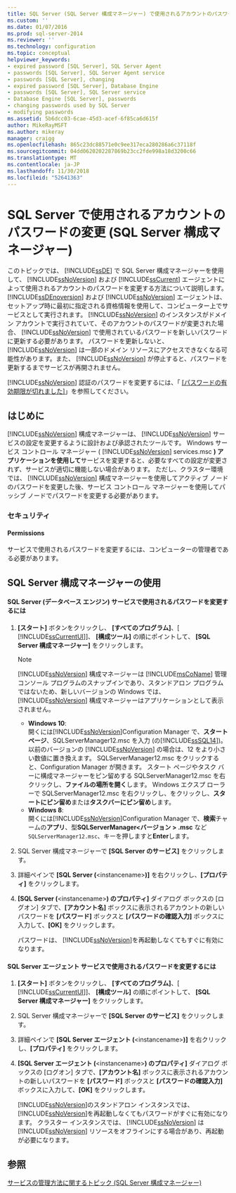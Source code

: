 ```yaml
---
title: SQL Server (SQL Server 構成マネージャー) で使用されるアカウントのパスワードの変更 |Microsoft Docs
ms.custom: ''
ms.date: 01/07/2016
ms.prod: sql-server-2014
ms.reviewer: ''
ms.technology: configuration
ms.topic: conceptual
helpviewer_keywords:
- expired password [SQL Server], SQL Server Agent
- passwords [SQL Server], SQL Server Agent service
- passwords [SQL Server], changing
- expired password [SQL Server], Database Engine
- passwords [SQL Server], SQL Server service
- Database Engine [SQL Server], passwords
- changing passwords used by SQL Server
- modifying passwords
ms.assetid: 5b6dcc03-6cae-45d3-acef-6f85ca6d615f
author: MikeRayMSFT
ms.author: mikeray
manager: craigg
ms.openlocfilehash: 865c23dc88571e0c9ee317eca280286a6c37118f
ms.sourcegitcommit: 04dd0620202287869b23cc2fde998a18d3200c66
ms.translationtype: MT
ms.contentlocale: ja-JP
ms.lasthandoff: 11/30/2018
ms.locfileid: "52641363"
---
```

# <a name="change-the-password-of-the-accounts-used-by-sql-server-sql-server-configuration-manager"></a>SQL Server で使用されるアカウントのパスワードの変更 (SQL Server 構成マネージャー)
  このトピックでは、 [!INCLUDE[ssDE](../../includes/ssde-md.md)] で SQL Server 構成マネージャーを使用して、 [!INCLUDE[ssNoVersion](../../includes/ssnoversion-md.md)] および [!INCLUDE[ssCurrent](../../includes/sscurrent-md.md)] エージェントによって使用されるアカウントのパスワードを変更する方法について説明します。 [!INCLUDE[ssDEnoversion](../../includes/ssdenoversion-md.md)] および [!INCLUDE[ssNoVersion](../../includes/ssnoversion-md.md)] エージェントは、セットアップ時に最初に指定される資格情報を使用して、コンピューター上でサービスとして実行されます。 [!INCLUDE[ssNoVersion](../../includes/ssnoversion-md.md)] のインスタンスがドメイン アカウントで実行されていて、そのアカウントのパスワードが変更された場合、 [!INCLUDE[ssNoVersion](../../includes/ssnoversion-md.md)] で使用されているパスワードを新しいパスワードに更新する必要があります。 パスワードを更新しないと、 [!INCLUDE[ssNoVersion](../../includes/ssnoversion-md.md)] は一部のドメイン リソースにアクセスできなくなる可能性があります。また、 [!INCLUDE[ssNoVersion](../../includes/ssnoversion-md.md)] が停止すると、パスワードを更新するまでサービスが再開されません。  
  
 [!INCLUDE[ssNoVersion](../../includes/ssnoversion-md.md)] 認証のパスワードを変更するには、「 [[パスワードの有効期限が切れました]](../password-expired.md)」を参照してください。  
  
##  <a name="BeforeYouBegin"></a> はじめに  
 [!INCLUDE[ssNoVersion](../../includes/ssnoversion-md.md)] 構成マネージャーは、 [!INCLUDE[ssNoVersion](../../includes/ssnoversion-md.md)] サービスの設定を変更するように設計および承認されたツールです。 Windows サービス コントロール マネージャー ( [!INCLUDE[ssNoVersion](../../includes/ssnoversion-md.md)] services.msc **) アプリケーションを使用して**サービスを変更すると、必要なすべての設定が変更されず、サービスが適切に機能しない場合があります。 ただし、クラスター環境では、 [!INCLUDE[ssNoVersion](../../includes/ssnoversion-md.md)] 構成マネージャーを使用してアクティブ ノードのパスワードを変更した後、サービス コントロール マネージャーを使用してパッシブ ノードでパスワードを変更する必要があります。  
  
###  <a name="Security"></a> セキュリティ  
  
####  <a name="Permissions"></a> Permissions  
 サービスで使用されるパスワードを変更するには、コンピューターの管理者である必要があります。  
  
##  <a name="SSMSProcedure"></a> SQL Server 構成マネージャーの使用  
  
#### <a name="to-change-the-password-used-by-the-sql-server-database-engine-service"></a>SQL Server (データベース エンジン) サービスで使用されるパスワードを変更するには  
  
1.  **[スタート]** ボタンをクリックし、 **[すべてのプログラム]**、[ [!INCLUDE[ssCurrentUI](../../includes/sscurrentui-md.md)]]、 **[構成ツール]** の順にポイントして、 **[SQL Server 構成マネージャー]** をクリックします。  
  
    > [!NOTE]  
    >  [!INCLUDE[ssNoVersion](../../includes/ssnoversion-md.md)] 構成マネージャーは [!INCLUDE[msCoName](../../includes/msconame-md.md)] 管理コンソール プログラムのスナップインであり、スタンドアロン プログラムではないため、新しいバージョンの Windows では、 [!INCLUDE[ssNoVersion](../../includes/ssnoversion-md.md)] 構成マネージャーはアプリケーションとして表示されません。  
    >   
    >  -   **Windows 10**:  
    >          開くには[!INCLUDE[ssNoVersion](../../includes/ssnoversion-md.md)]Configuration Manager で、**スタート ページ**、SQLServerManager12.msc を入力 (の[!INCLUDE[ssSQL14](../../includes/sssql14-md.md)])。 以前のバージョンの [!INCLUDE[ssNoVersion](../../includes/ssnoversion-md.md)] の場合は、12 をより小さい数値に置き換えます。 SQLServerManager12.msc をクリックすると、Configuration Manager が開きます。 スタート ページやタスク バーに構成マネージャーをピン留めする SQLServerManager12.msc を右クリックし、**ファイルの場所を開く**します。 Windows エクスプ ローラーで SQLServerManager12.msc を右クリックし、をクリックし、**スタートにピン留め**または**タスクバーにピン留め**します。  
    > -   **Windows 8**:  
    >          開くには[!INCLUDE[ssNoVersion](../../includes/ssnoversion-md.md)]Configuration Manager で、**検索**チャームの**アプリ**、型**SQLServerManager\<バージョン > .msc** など`SQLServerManager12.msc`、キーを押しますと**Enter**します。  
  
2.  SQL Server 構成マネージャーで **[SQL Server のサービス]** をクリックします。  
  
3.  詳細ペインで **[SQL Server (**\<instancename>**)]** を右クリックし、**[プロパティ]** をクリックします。  
  
4.  **[SQL Server (**\<instancename>**) のプロパティ]** ダイアログ ボックスの [ログオン] タブで、**[アカウント名]** ボックスに表示されるアカウントの新しいパスワードを **[パスワード]** ボックスと **[パスワードの確認入力]** ボックスに入力して、**[OK]** をクリックします。  
  
     パスワードは、 [!INCLUDE[ssNoVersion](../../includes/ssnoversion-md.md)]を再起動しなくてもすぐに有効になります。  
  
#### <a name="to-change-the-password-used-by-the-sql-server-agent-service"></a>SQL Server エージェント サービスで使用されるパスワードを変更するには  
  
1.  **[スタート]** ボタンをクリックし、 **[すべてのプログラム]**、[ [!INCLUDE[ssCurrentUI](../../includes/sscurrentui-md.md)]]、 **[構成ツール]** の順にポイントして、 **[SQL Server 構成マネージャー]** をクリックします。  
  
2.  SQL Server 構成マネージャーで **[SQL Server のサービス]** をクリックします。  
  
3.  詳細ペインで **[SQL Server エージェント (**\<instancename>**)]** を右クリックし、**[プロパティ]** をクリックします。  
  
4.  **[SQL Server エージェント (**\<instancename>**) のプロパティ]** ダイアログ ボックスの [ログオン] タブで、**[アカウント名]** ボックスに表示されるアカウントの新しいパスワードを **[パスワード]** ボックスと **[パスワードの確認入力]** ボックスに入力して、**[OK]** をクリックします。  
  
     [!INCLUDE[ssNoVersion](../../includes/ssnoversion-md.md)]のスタンドアロン インスタンスでは、 [!INCLUDE[ssNoVersion](../../includes/ssnoversion-md.md)]を再起動しなくてもパスワードがすぐに有効になります。 クラスター インスタンスでは、 [!INCLUDE[ssNoVersion](../../includes/ssnoversion-md.md)] は [!INCLUDE[ssNoVersion](../../includes/ssnoversion-md.md)] リソースをオフラインにする場合があり、再起動が必要になります。  
  
## <a name="see-also"></a>参照  
 [サービスの管理方法に関するトピック &#40;SQL Server 構成マネージャー&#41;](../managing-services-how-to-topics-sql-server-configuration-manager.md)  
  
  
